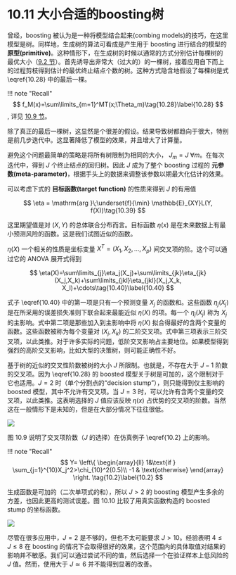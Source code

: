 # 10.11 大小合适的boosting树

曾经，boosting 被认为是一种将模型结合起来(combing models)的技巧，在这里模型是树。同样地，生成树的算法可看成是产生用于 boosting 进行结合的模型的 **原型(primitive)**。这种情形下，在生成树的时候以通常的方式分别估计每棵树的最优大小（[9.2 节](9.2-Tree-Based-Methods/index.html)）。首先诱导出非常大（过大的）的一棵树，接着应用自下而上的过程剪枝得到估计的最优终止结点个数的树。这种方式隐含地假设了每棵树是式 \eqref{10.28} 中的最后一棵。

!!! note "Recall"
    $$
    f_M(x)=\sum\limits_{m=1}^MT(x;\Theta_m)\tag{10.28}\label{10.28}
    $$, 详见 [10.9 节](10.9-Boosting-Trees/index.html)。

除了真正的最后一棵树，这显然是个很差的假设。结果导致树都趋向于很大，特别是前几步迭代中。这显著降低了模型的效果，并且增大了计算量。

避免这个问题最简单的策略是将所有树限制为相同的大小， $J_m=J\;\forall m$。在每次迭代中，得到 $J$ 个终止结点的回归树。因此 $J$ 成为了整个 boosting 过程的 **元参数(meta-parameter)**，根据手头上的数据来调整该参数以期最大化估计的效果。

可以考虑下式的 **目标函数(target function)** 的性质来得到 $J$ 的有用值

$$
\eta = \mathrm{arg }\;\underset{f}{\min} \mathbb{E}_{XY}L(Y, f(X))\tag{10.39}
$$

这里期望值是对 $(X,Y)$ 的总体联合分布而言。目标函数 $\eta(x)$ 是在未来数据上有最小预测风险的函数。这是我们试图近似的函数。

$\eta(X)$ 一个相关的性质是坐标变量 $X^T=(X_1,X_2,\ldots, X_p)$ 间交叉项的阶。这个可以通过它的 ANOVA 展开式得到

$$
\eta(X)=\sum\limits_{j}\eta_j(X_j)+\sum\limits_{jk}\eta_{jk}(X_j,X_k)+\sum\limits_{jkl}\eta_{jkl}(X_j,X_k, X_l)+\cdots\tag{10.40}\label{10.40}
$$

式子 \eqref{10.40} 中的第一项是只有一个预测变量 $X_j$ 的函数和。这些函数 $\eta_j(X_j)$ 是在所采用的误差损失准则下联合起来最能近似 $\eta(X)$ 的项。每一个 $\eta_j(X_j)$ 称为 $X_j$ 的主影响。式中第二项是那些加入到主影响中将 $\eta(X)$ 拟合得最好的含两个变量的函数。这些函数被称为每个变量对 $(X_j,X_k)$ 的二阶交叉项。式中第三项表示三阶交叉项，以此类推。对于许多实际的问题，低阶交叉影响占主要地位。如果模型得到强烈的高阶交叉影响，比如大型的决策树，则可能正确性不好。

基于树的近似的交叉性阶数被树的大小 $J$ 所限制。也就是，不存在大于 $J-1$ 阶数的交叉项。因为 \eqref{10.28} 的 boosted 模型关于树是可加的，这个限制对于它也适用。$J=2$ 时（单个分割点的“decision stump”），则只能得到仅主影响的 boosted 模型，其中不允许有交叉项。当 $J=3$ 时，可以允许有含两个变量的交叉项，以此类推。这表明选择的 $J$ 值应该反映 $\eta(x)$ 占优势的交叉项的阶数。当然这在一般情形下是未知的，但是在大部分情况下往往很低。

![](../img/10/fig10.9.png)

图 10.9 说明了交叉项阶数（$J$ 的选择）在仿真例子 \eqref{10.2} 上的影响。

!!! note "Recall"
    $$
    Y=
    \left\{
    \begin{array}{ll}
    1&\text{if } \sum_{j=1}^{10}X_j^2>\chi_{10}^2(0.5)\\
    -1 & \text{otherwise}
    \end{array}
    \right.
    \tag{10.2}\label{10.2}
    $$

生成函数是可加的（二次单项式的和），所以 $J>2$ 的 boosting 模型产生多余的方差，也因此更高的测试误差。图 10.10 比较了用真实函数构造的 boosted stump 的坐标函数。

![](../img/10/fig10.10.png)

尽管在很多应用中，$J=2$ 是不够的，但也不太可能要求 $J>10$。经验表明 $4\le J\le 8$ 在 boosting 的情况下会取得很好的效果，这个范围内的具体取值对结果的影响并不敏感。我们可以通过尝试不同的值，然后选择一个在验证样本上低风险的 $J$ 值。然而，使用大于 $J\simeq 6$ 并不能得到显著的改善。
